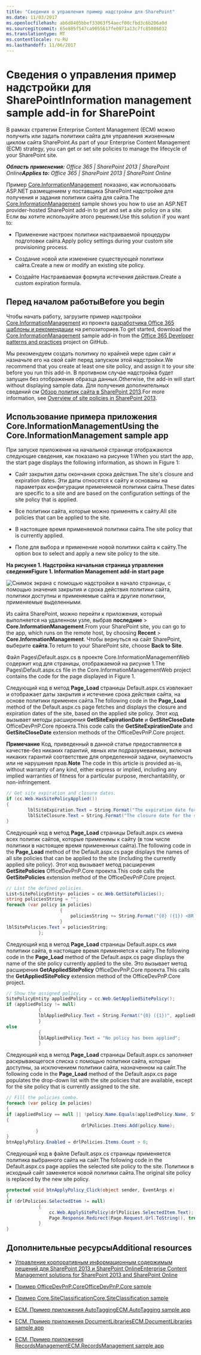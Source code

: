 ```yaml
---
title: "Сведения о управления пример надстройки для SharePoint"
ms.date: 11/03/2017
ms.openlocfilehash: ab6d8405bbef33063f54aecf00cfbd3c6b206a0d
ms.sourcegitcommit: 65e885f547ca9055617fe0871a13c7fc85086032
ms.translationtype: MT
ms.contentlocale: ru-RU
ms.lasthandoff: 11/06/2017
---
```

# <a name="information-management-sample-add-in-for-sharepoint"></a><span data-ttu-id="28add-102">Сведения о управления пример надстройки для SharePoint</span><span class="sxs-lookup"><span data-stu-id="28add-102">Information management sample add-in for SharePoint</span></span>
<span data-ttu-id="28add-103">В рамках стратегии Enterprise Content Management (ECM) можно получить или задать политики сайта для управления жизненным циклом сайта SharePoint.</span><span class="sxs-lookup"><span data-stu-id="28add-103">As part of your Enterprise Content Management (ECM) strategy, you can get or set site policies to manage the lifecycle of your SharePoint site.</span></span>
    
<span data-ttu-id="28add-104">_**Область применения:** Office 365 | SharePoint 2013 | SharePoint Online_</span><span class="sxs-lookup"><span data-stu-id="28add-104">_**Applies to:** Office 365 | SharePoint 2013 | SharePoint Online_</span></span>

<span data-ttu-id="28add-105">Пример [Core.InformationManagement](https://github.com/SharePoint/PnP/tree/master/Samples/Core.InformationManagement) показано, как использовать ASP.NET размещением у поставщика SharePoint надстройке для получения и задания политики сайта для сайта.</span><span class="sxs-lookup"><span data-stu-id="28add-105">The [Core.InformationManagement](https://github.com/SharePoint/PnP/tree/master/Samples/Core.InformationManagement) sample shows you how to use an ASP.NET provider-hosted SharePoint add-in to get and set a site policy on a site.</span></span> <span data-ttu-id="28add-106">Если вы хотите используйте этого решения:</span><span class="sxs-lookup"><span data-stu-id="28add-106">Use this solution if you want to:</span></span>

- <span data-ttu-id="28add-107">Применение настроек политики настраиваемой процедуры подготовки сайта.</span><span class="sxs-lookup"><span data-stu-id="28add-107">Apply policy settings during your custom site provisioning process.</span></span> 
    
- <span data-ttu-id="28add-108">Создание новой или изменение существующей политики сайта.</span><span class="sxs-lookup"><span data-stu-id="28add-108">Create a new or modify an existing site policy.</span></span>
    
- <span data-ttu-id="28add-109">Создайте Настраиваемая формула истечения действия.</span><span class="sxs-lookup"><span data-stu-id="28add-109">Create a custom expiration formula.</span></span> 
    
## <a name="before-you-begin"></a><span data-ttu-id="28add-110">Перед началом работы</span><span class="sxs-lookup"><span data-stu-id="28add-110">Before you begin</span></span>
<span data-ttu-id="28add-111"><a name="sectionSection0"> </a></span><span class="sxs-lookup"><span data-stu-id="28add-111"></span></span>

<span data-ttu-id="28add-112">Чтобы начать работу, загрузите пример надстройки [Core.InformationManagement](https://github.com/SharePoint/PnP/tree/master/Samples/Core.InformationManagement) из проекта [разработчика Office 365 шаблоны и рекомендации](https://github.com/SharePoint/PnP/tree/dev) на репозиториев.</span><span class="sxs-lookup"><span data-stu-id="28add-112">To get started, download the  [Core.InformationManagement](https://github.com/SharePoint/PnP/tree/master/Samples/Core.InformationManagement) sample add-in from the [Office 365 Developer patterns and practices](https://github.com/SharePoint/PnP/tree/dev) project on GitHub.</span></span>

<span data-ttu-id="28add-113">Мы рекомендуем создать политику по крайней мере один сайт и назначьте его на свой сайт перед запуском этой надстройки.</span><span class="sxs-lookup"><span data-stu-id="28add-113">We recommend that you create at least one site policy, and assign it to your site before you run this add-in.</span></span> <span data-ttu-id="28add-114">В противном случае надстройка будет запущен без отображения образца данных.</span><span class="sxs-lookup"><span data-stu-id="28add-114">Otherwise, the add-in will start without displaying sample data.</span></span> <span data-ttu-id="28add-115">Для получения дополнительных сведений см [Обзор политик сайта в SharePoint 2013](http://technet.microsoft.com/en-US/library/jj219569%28v=office.15%29.aspx).</span><span class="sxs-lookup"><span data-stu-id="28add-115">For more information, see  [Overview of site policies in SharePoint 2013](http://technet.microsoft.com/en-US/library/jj219569%28v=office.15%29.aspx).</span></span>

## <a name="using-the-coreinformationmanagement-sample-app"></a><span data-ttu-id="28add-116">Использование примера приложения Core.InformationManagement</span><span class="sxs-lookup"><span data-stu-id="28add-116">Using the Core.InformationManagement sample app</span></span>
<span data-ttu-id="28add-117"><a name="sectionSection1"> </a></span><span class="sxs-lookup"><span data-stu-id="28add-117"></span></span>

<span data-ttu-id="28add-118">При запуске приложения на начальной странице отображаются следующие сведения, как показано на рисунке 1:</span><span class="sxs-lookup"><span data-stu-id="28add-118">When you start the app, the start page displays the following information, as shown in Figure 1:</span></span>

- <span data-ttu-id="28add-119">Сайт закрытия даты окончания срока действия.</span><span class="sxs-lookup"><span data-stu-id="28add-119">The site's closure and expiration dates.</span></span> <span data-ttu-id="28add-120">Эти даты относятся к сайту и основаны на параметрах конфигурации применяемой политики сайта.</span><span class="sxs-lookup"><span data-stu-id="28add-120">These dates are specific to a site and are based on the configuration settings of the site policy that is applied.</span></span>
    
- <span data-ttu-id="28add-121">Все политики сайта, которые можно применять к сайту.</span><span class="sxs-lookup"><span data-stu-id="28add-121">All site policies that can be applied to the site.</span></span>
    
- <span data-ttu-id="28add-122">В настоящее время применяемой политики сайта.</span><span class="sxs-lookup"><span data-stu-id="28add-122">The site policy that is currently applied.</span></span>
    
- <span data-ttu-id="28add-123">Поле для выбора и применение новой политики сайта к сайту.</span><span class="sxs-lookup"><span data-stu-id="28add-123">The option box to select and apply a new site policy to the site.</span></span>

<span data-ttu-id="28add-124">**На рисунке 1. Надстройка начальная страница управления сведения**</span><span class="sxs-lookup"><span data-stu-id="28add-124">**Figure 1. Information Management add-in start page**</span></span>

![Снимок экрана с помощью надстройки в начало страницы, с помощью значения закрытия и срока действия политики сайта, политики доступны и применяемые сайта и другие политики, применяемые выделенными.](media/8c5f39f7-700d-4300-bcc4-9ed9edf0e155.png)

<span data-ttu-id="28add-126">Из сайта SharePoint, можно перейти к приложения, который выполняется на удаленном узле, выбрав **последние** > **Core.InformationManagement**.</span><span class="sxs-lookup"><span data-stu-id="28add-126">From your SharePoint site, you can go to the app, which runs on the remote host, by choosing  **Recent** > **Core.InformationManagement**.</span></span> <span data-ttu-id="28add-127">Чтобы вернуться на сайт SharePoint, выберите **сайта**.</span><span class="sxs-lookup"><span data-stu-id="28add-127">To return to your SharePoint site, choose  **Back to Site**.</span></span>

<span data-ttu-id="28add-128">Файл Pages\Default.aspx.cs в проекте Core.InformationManagementWeb содержит код для страницы, отображаемой на рисунке 1.</span><span class="sxs-lookup"><span data-stu-id="28add-128">The Pages\Default.aspx.cs file in the Core.InformationManagementWeb project contains the code for the page displayed in Figure 1.</span></span> 

<span data-ttu-id="28add-129">Следующий код в метод **Page_Load** страницы Default.aspx.cs извлекает и отображает даты закрытия и истечение срока действия сайта, на основе политики применен сайта.</span><span class="sxs-lookup"><span data-stu-id="28add-129">The following code in the  **Page_Load** method of the Default.aspx.cs page fetches and displays the closure and expiration dates of the site, based on the applied site policy.</span></span> <span data-ttu-id="28add-130">Этот код вызывает методы расширения **GetSiteExpirationDate** и **GetSiteCloseDate** OfficeDevPnP.Core проекта.</span><span class="sxs-lookup"><span data-stu-id="28add-130">This code calls the **GetSiteExpirationDate** and **GetSiteCloseDate** extension methods of the OfficeDevPnP.Core project.</span></span>
    
<span data-ttu-id="28add-131">**Примечание**  Код, приведенный в данной статье предоставляется в качестве-без никаких гарантий, явных или подразумеваемых, включая никаких гарантий соответствие для определенной задачи, окупаемость или не нарушения прав.</span><span class="sxs-lookup"><span data-stu-id="28add-131">**Note**  The code in this article is provided as-is, without warranty of any kind, either express or implied, including any implied warranties of fitness for a particular purpose, merchantability, or non-infringement.</span></span>

```C#
// Get site expiration and closure dates.
if (cc.Web.HasSitePolicyApplied())
{
        lblSiteExpiration.Text = String.Format("The expiration date for the site is {0}", cc.Web.GetSiteExpirationDate());
        lblSiteClosure.Text = String.Format("The closure date for the site is {0}", cc.Web.GetSiteCloseDate());
}

```

<span data-ttu-id="28add-132">Следующий код в метод **Page_Load** страницы Default.aspx.cs имена всех политик сайтов, которые применимы к сайту (в том числе политики в настоящее время примененных сайта).</span><span class="sxs-lookup"><span data-stu-id="28add-132">The following code in the  **Page_Load** method of the Default.aspx.cs page displays the names of all site policies that can be applied to the site (including the currently applied site policy).</span></span> <span data-ttu-id="28add-133">Этот код вызывает метод расширения **GetSitePolicies** OfficeDevPnP.Core проекта.</span><span class="sxs-lookup"><span data-stu-id="28add-133">This code calls the **GetSitePolicies** extension method of the OfficeDevPnP.Core project.</span></span>

```C#
// List the defined policies.
List<SitePolicyEntity> policies = cc.Web.GetSitePolicies();
string policiesString = "";
foreach (var policy in policies)
                    {
                        policiesString += String.Format("{0} ({1}) <BR />", policy.Name, policy.Description);
                    }
lblSitePolicies.Text = policiesString;
            };

```

<span data-ttu-id="28add-134">Следующий код в метод **Page_Load** страницы Default.aspx.cs имя политики сайта, в настоящее время применяется к сайту.</span><span class="sxs-lookup"><span data-stu-id="28add-134">The following code in the  **Page_Load** method of the Default.aspx.cs page displays the name of the site policy currently applied to the site.</span></span> <span data-ttu-id="28add-135">Это вызывает метод расширения **GetAppliedSitePolicy** OfficeDevPnP.Core проекта.</span><span class="sxs-lookup"><span data-stu-id="28add-135">This calls the **GetAppliedSitePolicy** extension method of the OfficeDevPnP.Core project.</span></span>

```C#
// Show the assigned policy.
SitePolicyEntity appliedPolicy = cc.Web.GetAppliedSitePolicy();
if (appliedPolicy != null)
            {
            lblAppliedPolicy.Text = String.Format("{0} ({1})", appliedPolicy.Name, appliedPolicy.Description);
            }
else
            {
            lblAppliedPolicy.Text = "No policy has been applied";
            }

```

<span data-ttu-id="28add-136">Следующий код в метод **Page_Load** страницы Default.aspx.cs заполняет раскрывающегося списка с помощью политики сайта, которые доступны, за исключением политики сайта, назначенном на сайт.</span><span class="sxs-lookup"><span data-stu-id="28add-136">The following code in the  **Page_Load** method of the Default.aspx.cs page populates the drop-down list with the site policies that are available, except for the site policy that is currently assigned to the site.</span></span>

```C#
// Fill the policies combo.
foreach (var policy in policies)
{
if (appliedPolicy == null || !policy.Name.Equals(appliedPolicy.Name, StringComparison.InvariantCultureIgnoreCase))
{
                            drlPolicies.Items.Add(policy.Name);
           }
}
btnApplyPolicy.Enabled = drlPolicies.Items.Count > 0;

```

<span data-ttu-id="28add-137">Следующий код в файле Default.aspx.cs страницы применяется политика выбранного сайта на сайт.</span><span class="sxs-lookup"><span data-stu-id="28add-137">The following code in the Default.aspx.cs page applies the selected site policy to the site.</span></span> <span data-ttu-id="28add-138">Политики в исходный сайт заменяется новой политики сайта.</span><span class="sxs-lookup"><span data-stu-id="28add-138">The original site policy is replaced by the new site policy.</span></span> 

```C#
protected void btnApplyPolicy_Click(object sender, EventArgs e)
{
if (drlPolicies.SelectedItem != null)
            {
                cc.Web.ApplySitePolicy(drlPolicies.SelectedItem.Text);
                Page.Response.Redirect(Page.Request.Url.ToString(), true);
            }
}

```

## <a name="additional-resources"></a><span data-ttu-id="28add-139">Дополнительные ресурсы</span><span class="sxs-lookup"><span data-stu-id="28add-139">Additional resources</span></span>
<span data-ttu-id="28add-140"><a name="bk_addresources"> </a></span><span class="sxs-lookup"><span data-stu-id="28add-140"></span></span>

-  [<span data-ttu-id="28add-141">Управление корпоративным информационным содержимым решений для SharePoint 2013 и SharePoint Online</span><span class="sxs-lookup"><span data-stu-id="28add-141">Enterprise Content Management solutions for SharePoint 2013 and SharePoint Online</span></span>](Enterprise-Content-Management-solutions-for-SharePoint-2013-and-SharePoint-Online.md)
    
-  [<span data-ttu-id="28add-142">Пример OfficeDevPnP.Core</span><span class="sxs-lookup"><span data-stu-id="28add-142">OfficeDevPnP.Core sample</span></span>](https://github.com/SharePoint/PnP-Sites-Core/tree/master/Core)
    
-  [<span data-ttu-id="28add-143">Пример Core.SiteClassification</span><span class="sxs-lookup"><span data-stu-id="28add-143">Core.SiteClassification sample</span></span>](https://github.com/SharePoint/PnP/tree/master/Samples/Core.SiteClassification)
    
-  [<span data-ttu-id="28add-144">ECM. Пример приложения AutoTagging</span><span class="sxs-lookup"><span data-stu-id="28add-144">ECM.AutoTagging sample app</span></span>](https://github.com/SharePoint/PnP/tree/master/Samples/ECM.AutoTagging)
    
-  [<span data-ttu-id="28add-145">ECM. Пример приложения DocumentLibraries</span><span class="sxs-lookup"><span data-stu-id="28add-145">ECM.DocumentLibraries sample app</span></span>](https://github.com/SharePoint/PnP/tree/master/Samples/ECM.DocumentLibraries)
    
-  [<span data-ttu-id="28add-146">ECM. Пример приложения RecordsManagement</span><span class="sxs-lookup"><span data-stu-id="28add-146">ECM.RecordsManagement sample app</span></span>](https://github.com/SharePoint/PnP/tree/master/Samples/ECM.RecordsManagement)
